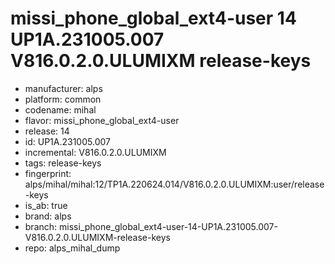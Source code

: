 # missi_phone_global_ext4-user 14 UP1A.231005.007 V816.0.2.0.ULUMIXM release-keys
- manufacturer: alps
- platform: common
- codename: mihal
- flavor: missi_phone_global_ext4-user
- release: 14
- id: UP1A.231005.007
- incremental: V816.0.2.0.ULUMIXM
- tags: release-keys
- fingerprint: alps/mihal/mihal:12/TP1A.220624.014/V816.0.2.0.ULUMIXM:user/release-keys
- is_ab: true
- brand: alps
- branch: missi_phone_global_ext4-user-14-UP1A.231005.007-V816.0.2.0.ULUMIXM-release-keys
- repo: alps_mihal_dump

